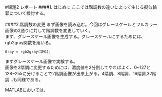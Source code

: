 #課題2 レポート
####1. はじめに
ここでは階調数の違いによって生じる擬似輪郭について検討する。
<br><br>
####2.階調数の変更
まず画像を読み込む。今回はグレースケールとフルカラー画像の2通りに対して階調数を変更していく。  
まず、グレースケール画像を生成する。グレースケールにするためには、
rgb2gray関数を用いる。

    Gray = rgb2gray(IMG);

まずグレースケール画像で実験する。  
画像を2階調に変更するためには、濃度値を2分割してやればよく、0~127と128~255に分けることで2階調画像が出来上がる。4階調、8階調、16階調,32階調...も同様である。

MATLABにおいては、

```matlab
	
```